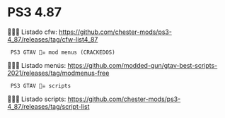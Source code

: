 # PS3 4.87
     
🕵️‍♂️📢 Listado cfw: https://github.com/chester-mods/ps3-4_87/releases/tag/cfw-list4_87

     PS3 GTAV 🏴‍☠️ mod menus (CRACKEDOS)
     
🕵️‍♂️📢 Listado menús: https://github.com/modded-gun/gtav-best-scripts-2021/releases/tag/modmenus-free

     PS3 GTAV 🏴‍☠️ scripts

🕵️‍♂️📢 Listado scripts: https://github.com/chester-mods/ps3-4_87/releases/tag/script-list


